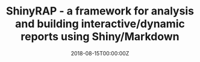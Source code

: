 ---
title: 'ShinyRAP - a framework for analysis and building interactive/dynamic reports using Shiny/Markdown'
authors:
- Xiao Ni
date: '2018-08-15T00:00:00Z'

# Schedule page publish date (NOT proceeding's date).
publishDate: '20001-01-01T00:00:00Z'

# proceeding type.
# Legend: 0 = Uncategorized; 1 = Talk, 2 = Keynote, 3 = Workshop
# To add more update publications_types.toml and en.yaml
proceeding_types: ['1']

# proceeding name and optional abbreviated proceeding name.
proceeding: Presented at 2018 Conference
proceeding_short: Presented at 2018 Conference

abstract: 

tags:
- Novartis
featured: false

links:
url_slides: ''
url_video: ''

---